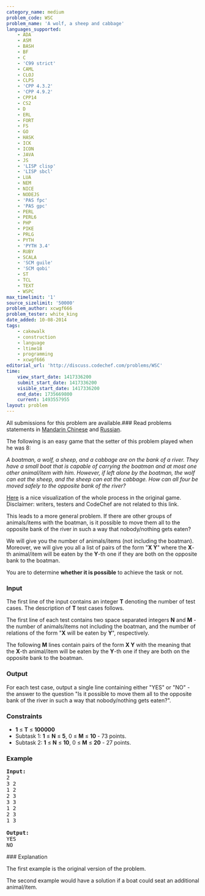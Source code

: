 ```yaml
---
category_name: medium
problem_code: WSC
problem_name: 'A wolf, a sheep and cabbage'
languages_supported:
    - ADA
    - ASM
    - BASH
    - BF
    - C
    - 'C99 strict'
    - CAML
    - CLOJ
    - CLPS
    - 'CPP 4.3.2'
    - 'CPP 4.9.2'
    - CPP14
    - CS2
    - D
    - ERL
    - FORT
    - FS
    - GO
    - HASK
    - ICK
    - ICON
    - JAVA
    - JS
    - 'LISP clisp'
    - 'LISP sbcl'
    - LUA
    - NEM
    - NICE
    - NODEJS
    - 'PAS fpc'
    - 'PAS gpc'
    - PERL
    - PERL6
    - PHP
    - PIKE
    - PRLG
    - PYTH
    - 'PYTH 3.4'
    - RUBY
    - SCALA
    - 'SCM guile'
    - 'SCM qobi'
    - ST
    - TCL
    - TEXT
    - WSPC
max_timelimit: '1'
source_sizelimit: '50000'
problem_author: xcwgf666
problem_tester: white_king
date_added: 10-08-2014
tags:
    - cakewalk
    - construction
    - language
    - ltime18
    - programming
    - xcwgf666
editorial_url: 'http://discuss.codechef.com/problems/WSC'
time:
    view_start_date: 1417336200
    submit_start_date: 1417336200
    visible_start_date: 1417336200
    end_date: 1735669800
    current: 1493557955
layout: problem
---
```

All submissions for this problem are available.###  Read problems statements in [Mandarin Chinese](http://www.codechef.com/download/translated/LTIME18/mandarin/WSC.pdf) and [Russian](http://www.codechef.com/download/translated/LTIME18/russian/WSC.pdf).

The following is an easy game that the setter of this problem played when he was 8:

_A boatman, a wolf, a sheep, and a cabbage are on the bank of a river. They have a small boat that is capable of carrying the boatman and at most one other animal/item with him. However, if left alone by the boatman, the wolf can eat the sheep, and the sheep can eat the cabbage. How can all four be moved safely to the opposite bank of the river?_

[Here](http://coolmath-games.com/Logic-wolfsheepcabbage/index.html) is a nice visualization of the whole process in the original game. Disclaimer: writers, testers and CodeChef are not related to this link.

This leads to a more general problem. If there are other groups of animals/items with the boatman, is it possible to move them all to the opposite bank of the river in such a way that nobody/nothing gets eaten?

We will give you the number of animals/items (not including the boatman). Moreover, we will give you all a list of pairs of the form "**X Y**" where the **X**-th animal/item will be eaten by the **Y**-th one if they are both on the opposite bank to the boatman.

You are to determine **whether it is possible** to achieve the task or not.

### Input

The first line of the input contains an integer **T** denoting the number of test cases. The description of **T** test cases follows.

The first line of each test contains two space separated integers **N** and **M** - the number of animals/items not including the boatman, and the number of relations of the form "**X** will be eaten by **Y**", respectively.

The following **M** lines contain pairs of the form **X Y** with the meaning that the **X**-th animal/item will be eaten by the **Y**-th one if they are both on the opposite bank to the boatman.

### Output

For each test case, output a single line containing either "YES" or "NO" - the answer to the question "Is it possible to move them all to the opposite bank of the river in such a way that nobody/nothing gets eaten?".

### Constraints

- **1** ≤ **T** ≤ **100000**
- Subtask 1: **1** ≤ **N** ≤ **5**, 0 ≤ **M** ≤ **10** - 73 points.
- Subtask 2: **1** ≤ **N** ≤ **10**, 0 ≤ **M** ≤ **20** - 27 points.

### Example

<pre><b>Input:</b>
2
3 2
1 2
2 3
3 3
1 2
2 3
1 3

<b>Output:</b>
YES
NO
</pre>### Explanation

The first example is the original version of the problem.

The second example would have a solution if a boat could seat an additional animal/item.

